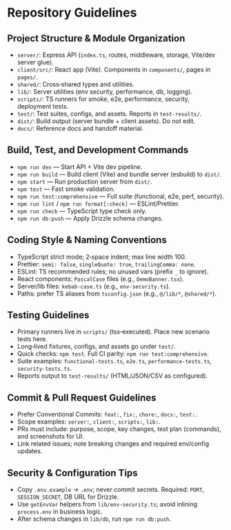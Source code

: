 # Repository Guidelines

## Project Structure & Module Organization
- `server/`: Express API (`index.ts`, routes, middleware, storage, Vite/dev server glue).
- `client/src/`: React app (Vite). Components in `components/`, pages in `pages/`.
- `shared/`: Cross‑shared types and utilities.
- `lib/`: Server utilities (env security, performance, db, logging).
- `scripts/`: TS runners for smoke, e2e, performance, security, deployment tests.
- `test/`: Test suites, configs, and assets. Reports in `test-results/`.
- `dist/`: Build output (server bundle + client assets). Do not edit.
- `docs/`: Reference docs and handoff material.

## Build, Test, and Development Commands
- `npm run dev` — Start API + Vite dev pipeline.
- `npm run build` — Build client (Vite) and bundle server (esbuild) to `dist/`.
- `npm start` — Run production server from `dist/`.
- `npm test` — Fast smoke validation.
- `npm run test:comprehensive` — Full suite (functional, e2e, perf, security).
- `npm run lint` / `npm run format[:check]` — ESLint/Prettier.
- `npm run check` — TypeScript type check only.
- `npm run db:push` — Apply Drizzle schema changes.

## Coding Style & Naming Conventions
- TypeScript strict mode; 2‑space indent; max line width 100.
- Prettier: `semi: false`, `singleQuote: true`, `trailingComma: none`.
- ESLint: TS recommended rules; no unused vars (prefix `_` to ignore).
- React components: `PascalCase` files (e.g., `DemoBanner.tsx`).
- Server/lib files: `kebab-case.ts` (e.g., `env-security.ts`).
- Paths: prefer TS aliases from `tsconfig.json` (e.g., `@/lib/*`, `@shared/*`).

## Testing Guidelines
- Primary runners live in `scripts/` (tsx‑executed). Place new scenario tests here.
- Long‑lived fixtures, configs, and assets go under `test/`.
- Quick checks: `npm test`. Full CI parity: `npm run test:comprehensive`.
- Suite examples: `functional-tests.ts`, `e2e.ts`, `performance-tests.ts`, `security-tests.ts`.
- Reports output to `test-results/` (HTML/JSON/CSV as configured).

## Commit & Pull Request Guidelines
- Prefer Conventional Commits: `feat:`, `fix:`, `chore:`, `docs:`, `test:`.
- Scope examples: `server:`, `client:`, `scripts:`, `lib:`.
- PRs must include: purpose, scope, key changes, test plan (commands), and screenshots for UI.
- Link related issues; note breaking changes and required env/config updates.

## Security & Configuration Tips
- Copy `.env.example` → `.env`; never commit secrets. Required: `PORT`, `SESSION_SECRET`, DB URL for Drizzle.
- Use `getEnvVar` helpers from `lib/env-security.ts`; avoid inlining `process.env` in business logic.
- After schema changes in `lib/db`, run `npm run db:push`.
